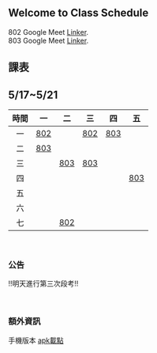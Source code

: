 ## Welcome to Class Schedule

802 Google Meet [Linker](https://meet.google.com/lookup/gldzzmohsh?authuser=0&hs=179).  
803 Google Meet [Linker](https://meet.google.com/lookup/bcspmhcrce?authuser=0&hs=179).

##  **課表**

## 5/17~5/21

| 時間  |    一      |      二     |       三        |       四        |      五         |
| :---: |  :---:     |   :---:    | :-------------: | :-------------: | :-------------: |
|  一   |    [802]   |            |      [802]      |      [803]      |                 |
|  二   |    [803]   |            |                 |                 |                 |
|  三   |            |    [803]   |      [803]      |                 |                 |
|  四   |            |            |                 |                 |      [803]      |
|  五   |            |            |                 |                 |                 |
|  六   |            |            |                 |                 |                 |
|  七   |            |   [802]    |                 |                 |                 |

<br>

### 公告
!!明天進行第三次段考!!

<br>

### 額外資訊
手機版本 [apk載點]


[802]:https://meet.google.com/gld-zzmo-hsh
[803]:https://meet.google.com/bcs-pmhc-rce
[apk載點]:https://drive.google.com/file/d/1R1zlvpMutQGJxVZHFKL1UX-XxJE48wEV/view?usp=sharing
